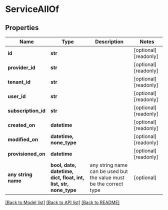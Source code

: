 # ServiceAllOf


## Properties
Name | Type | Description | Notes
------------ | ------------- | ------------- | -------------
**id** | **str** |  | [optional] [readonly] 
**provider_id** | **str** |  | [optional] [readonly] 
**tenant_id** | **str** |  | [optional] [readonly] 
**user_id** | **str** |  | [optional] [readonly] 
**subscription_id** | **str** |  | [optional] [readonly] 
**created_on** | **datetime** |  | [optional] [readonly] 
**modified_on** | **datetime, none_type** |  | [optional] [readonly] 
**provisioned_on** | **datetime** |  | [optional] [readonly] 
**any string name** | **bool, date, datetime, dict, float, int, list, str, none_type** | any string name can be used but the value must be the correct type | [optional]

[[Back to Model list]](../README.md#documentation-for-models) [[Back to API list]](../README.md#documentation-for-api-endpoints) [[Back to README]](../README.md)


